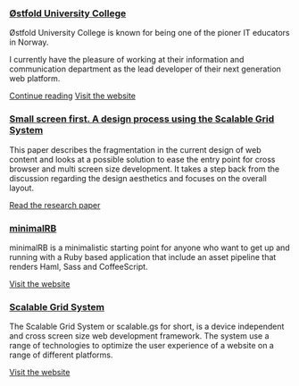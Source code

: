 <section class="projects clearfix">
<article class="portfolio development design">


# <a href="/articles/responsive-design-of-hiof" title="The story of Høgskolen i Østfold" rel="internal">Østfold University College</a>


Østfold University College is known for being one of the pioner IT
educators in Norway.

I currently have the pleasure of working at their information and
communication department as the lead developer of their next generation
web platform.

<a href="/articles/responsive-design-of-hiof" title="The story of Høgskolen i Østfold" class="button" rel="internal">Continue reading</a>
<a href="http://hiof.no" title="Høgskolen i Østfold" class="button" rel="external">Visit the website</a>

</article> 
<article class="portfolio research">

# <a href="/articles/small-screen-first-a-design-process-using-the-scalable-grid-system" title="Small screen first. A design process using the Scalable Grid System" rel="internal">Small screen first. A design process using the Scalable Grid System</a>

This paper describes the fragmentation in the current design of web
content and looks at a possible solution to ease the entry point for
cross browser and multi screen size development. It takes a step back
from the discussion regarding the design aesthetics and focuses on the
overall layout.


<a href="/articles/small-screen-first-a-design-process-using-the-scalable-grid-system" title="Small screen first. A design process using the Scalable Grid System" class="button" rel="internal">Read the research paper</a>


</article>
<article class="portfolio development">

# <a href="http://minimalrb.com" title="Minimalisting Sinatra framework for starting off with an asset pipeline with Haml, Sass and CoffeeScript" rel="external">minimalRB</a>

minimalRB is a minimalistic starting point for anyone who want to get up
and running with a Ruby based application that include an asset pipeline
that renders Haml, Sass and CoffeeScript.


<a href="http://minimalrb.com" title="Minimalisting Sinatra framework for starting off with an asset pipeline with Haml, Sass and CoffeeScript" class="button" rel="external">Visit the website</a>

</article>
<article class="portfolio development">

# <a href="http://scalable.gs" title="Scalable Grid System" rel="external">Scalable Grid System</a>


The Scalable Grid System or scalable.gs for short, is a device
independent and cross screen size web development framework. The system
use a range of technologies to optimize the user experience of a website
on a range of different platforms.

<a href="http://scalable.gs" title="Scalable Grid System" class="button" rel="external">Visit the website</a>


</article> </section>
